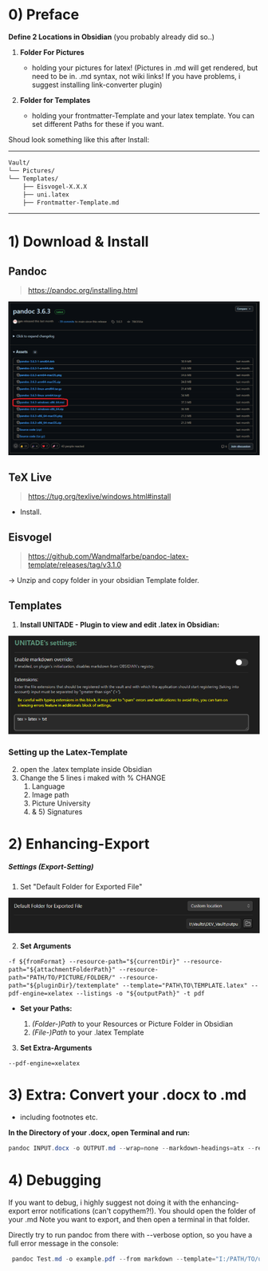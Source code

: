 
# 0) Preface

**Define 2 Locations in Obsidian** (you probably already did so..)

1) **Folder For Pictures** 
	- holding your pictures for latex! (Pictures in .md will get rendered, but need to be in. .md syntax, not wiki links! If you have problems, i suggest installing link-converter plugin)

2) **Folder for Templates**
	- holding your frontmatter-Template and your latex template. You can set different Paths for these if you want. 

Shoud look something like this after Install: 

---
```
Vault/
└── Pictures/
└── Templates/
    ├── Eisvogel-X.X.X
    ├── uni.latex
    ├── Frontmatter-Template.md
```
---


# 1) Download & Install

## Pandoc

>   https://pandoc.org/installing.html

![](Pasted%20image%2020250308170136.png)
## TeX Live

>   https://tug.org/texlive/windows.html#install

- Install. 

## Eisvogel

>   https://github.com/Wandmalfarbe/pandoc-latex-template/releases/tag/v3.1.0

-> Unzip and copy folder in your obsidian Template folder. 

## Templates

1) **Install UNITADE - Plugin to view and edit .latex in Obsidian:** 

![](Pasted%20image%2020250308173834.png)

### Setting up the Latex-Template 


2)  open the .latex template inside Obsidian
3) Change the 5 lines i maked with % CHANGE
	1) Language
	2) Image path
	3) Picture University
	4) & 5) Signatures


# 2) Enhancing-Export 

#####  Settings (Export-Setting)
1) Set "Default Folder for Exported File"

![](Pasted%20image%2020250308173940.png)


2) **Set Arguments**
```
-f ${fromFormat} --resource-path="${currentDir}" --resource-path="${attachmentFolderPath}" --resource-path="PATH/TO/PICTURE/FOLDER/" --resource-path="${pluginDir}/textemplate" --template="PATH\TO\TEMPLATE.latex" --pdf-engine=xelatex --listings -o "${outputPath}" -t pdf
```

- **Set your Paths:** 

	1) *(Folder-)Path* to your Resources or Picture Folder in Obsidian 
	2) *(File-)Path* to your .latex Template 

3) **Set Extra-Arguments**

```
--pdf-engine=xelatex
```



# 3) Extra: Convert your .docx to .md

- including footnotes etc. 

**In the Directory of your .docx, open Terminal and run:**
```powershell
pandoc INPUT.docx -o OUTPUT.md --wrap=none --markdown-headings=atx --reference-links --strip-comments --extract-media=./media

```



# 4) Debugging 

If you want to debug, i highly suggest not doing it with the enhancing-export error notifications (can't copythem?!). You should open the folder of your .md Note you want to export, and then open a terminal in that folder. 

Directly try to run pandoc from there with --verbose option, so you have a full error message in the console:

```powershell
 pandoc Test.md -o example.pdf --from markdown --template="I:/PATH/TO/uni.latex" --listings --pdf-engine=xelatex --resource-path="I:/PATH/TO/Pictures" --verbose 
```





